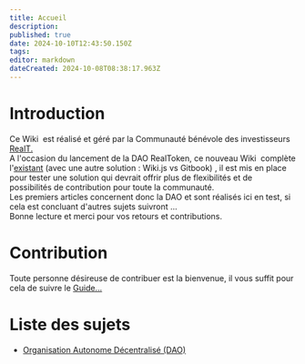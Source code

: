 ```yaml
---
title: Accueil
description: 
published: true
date: 2024-10-10T12:43:50.150Z
tags: 
editor: markdown
dateCreated: 2024-10-08T08:38:17.963Z
---
```


# Introduction

Ce Wiki  est réalisé et géré par la Communauté bénévole des investisseurs [RealT.](https://realt.co/)  
A l'occasion du lancement de la DAO RealToken, ce nouveau Wiki  complète l'[existant](https://community-realt.gitbook.io/tuto-community) (avec une autre solution : Wiki.js vs Gitbook) , il est mis en place pour tester une solution qui devrait offrir plus de flexibilités et de possibilités de contribution pour toute la communauté.  
Les premiers articles concernent donc la DAO et sont réalisés ici en test, si cela est concluant d'autres sujets suivront …  
Bonne lecture et merci pour vos retours et contributions.

# Contribution
Toute personne désireuse de contribuer est la bienvenue, il vous suffit pour cela de suivre le [Guide...](/fr/Tuto/Guide) 

# Liste des sujets 

-   [Organisation Autonome Décentralisé (DAO)](/fr/DAO)
